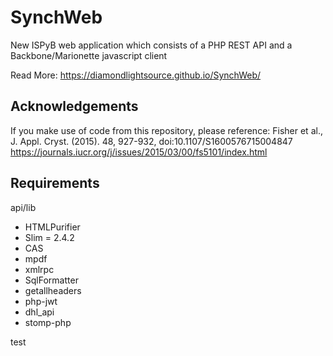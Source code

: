 # SynchWeb
New ISPyB web application which consists of a PHP REST API and a Backbone/Marionette javascript client

Read More: https://diamondlightsource.github.io/SynchWeb/

Acknowledgements
----------------
If you make use of code from this repository, please reference:
Fisher et al., J. Appl. Cryst. (2015). 48, 927-932, doi:10.1107/S1600576715004847
https://journals.iucr.org/j/issues/2015/03/00/fs5101/index.html

Requirements
-------------
api/lib
* HTMLPurifier
* Slim = 2.4.2
* CAS
* mpdf
* xmlrpc
* SqlFormatter
* getallheaders
* php-jwt
* dhl_api
* stomp-php

test